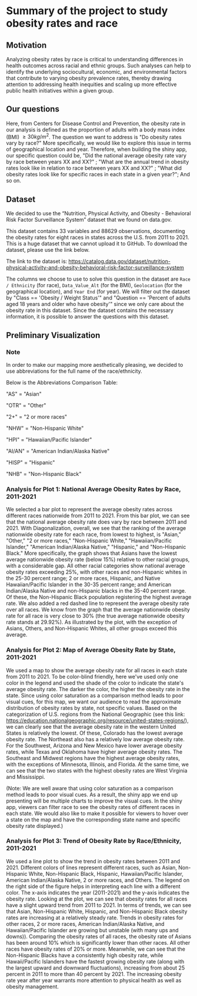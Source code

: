 # Summary of the project to study obesity rates and race

## Motivation
Analyzing obesity rates by race is critical to understanding differences in health outcomes across racial and ethnic groups. 
Such analyses can help to identify the underlying sociocultural, economic, and environmental factors that contribute to varying
obesity prevalence rates, thereby drawing attention to addressing health inequities and scaling up more effective public health
initiatives within a given group.

## Our questions
Here, from Centers for Disease Control and Prevention, the obesity rate in our analysis is defined as the proportion 
of adults with a body mass index (BMI) $\geq 30 kg/m^2$.
The question we want to address is "Do obesity rates vary by race?" More specifically, we would like to explore this issue 
in terms of geographical location and year. Therefore, when building the shiny app, our specific question could be, 
"Did the national average obesity rate vary by race between years XX and XX?" ; 
"What are the annual trend in obesity rates look like in relation to race between years XX and XX?" ; 
"What did obesity rates look like for specific races in each state in a given year?"; And so on. 

## Dataset
We decided to use the “Nutrition, Physical Activity, and Obesity - Behavioral Risk Factor 
Surveillance System” dataset that we found on data.gov. 

This dataset contains 33 variables and 88629 observations, documenting the obesity rates for eight races in states across the U.S. from 2011 to 2021.
This is a huge dataset that we cannot upload it to GitHub. To download the dataset, please use the link below. 

The link to the dataset is: https://catalog.data.gov/dataset/nutrition-physical-activity-and-obesity-behavioral-risk-factor-surveillance-system

The columns we choose to use to solve this question in the dataset are `Race / Ethnicity`
(for race), `Data_Value_Alt` (for the BMI), `Geolocation` (for the geographical location), and `Year End` (for year). We will filter out
the dataset by "Class == 'Obesity / Weight Status'" and "Question == 'Percent of adults aged 18 years and older who have obesity'"
since we only care about the obesity rate in this dataset. Since the dataset contains the
necessary information, it is possible to answer the questions with this dataset. 

## Preliminary Visualization

### Note
In order to make our mapping more aesthetically pleasing, we decided to use abbreviations for the full name of the race/ethnicity.

Below is the Abbreviations Comparison Table:

"AS" = "Asian" 

"OTR" = "Other" 

"2+" = "2 or more races" 

"NHW" = "Non-Hispanic White"

"HPI" = "Hawaiian/Pacific Islander" 

"AI/AN" = "American Indian/Alaska Native" 

"HISP" = "Hispanic" 

"NHB" = "Non-Hispanic Black"



### Analysis for Plot 1: National Average Obesity Rates by Race, 2011-2021

We selected a bar plot to represent the average obesity rates across different races nationwide from 2011 to 2021. From this bar plot, we can see that the national average obesity rate does vary by race between 2011 and 2021. With Diagonalization, overall, we see that the ranking of the average nationwide obesity rate for each race, from lowest to highest, is "Asian," "Other," "2 or more races," "Non-Hispanic White," "Hawaiian/Pacific Islander," "American Indian/Alaska Native," "Hispanic," and "Non-Hispanic Black." More specifically, the graph shows that Asians have the lowest average nationwide obesity rate (below 15%) relative to other racial groups, with a considerable gap. All other racial categories show national average obesity rates exceeding 25%, with other races and non-Hispanic whites in the 25-30 percent range; 2 or more races, Hispanic, and Native Hawaiian/Pacific Islander in the 30-35 percent range; and American Indian/Alaska Native and non-Hispanic blacks in the 35-40 percent range. Of these, the Non-Hispanic Black population registering the highest average rate. We also added a red dashed line to represent the average obesity rate over all races. We know from the graph that the average nationwide obesity rate for all race is very close to 30% (the true average nationwide obesity rate stands at 29.92%). As illustrated by the plot, with the exception of Asians, Others, and Non-Hispanic Whites, all other groups exceed this average.

### Analysis for Plot 2: Map of Average Obesity Rate by State, 2011-2021
We used a map to show the average obesity rate for all races in each state from 2011 to 2021. To be color-blind friendly, here we've used only one color in the legend and used the shade of the color to indicate the state's average obesity rate. The darker the color, the higher the obesity rate in the state. Since using color saturation as a comparison method leads to poor visual cues, for this map, we want our audience to read the approximate distribution of obesity rates by state, not specific values. Based on the categorization of U.S. regions from the National Geographic (see this link: https://education.nationalgeographic.org/resource/united-states-regions/), we can clearly see that the average obesity rate in the western United States is relatively the lowest. Of these, Colorado has the lowest average obesity rate. The Northeast also has a relatively low average obesity rate. For the Southwest, Arizona and New Mexico have lower average obesity rates, while Texas and Oklahoma have higher average obesity rates. The Southeast and Midwest regions have the highest average obesity rates, with the exceptions of Minnesota, Illinois, and Florida. At the same time, we can see that the two states with the highest obesity rates are West Virginia and Mississippi. 

(Note: We are well aware that using color saturation as a comparison method leads to poor visual cues. As a result, the shiny app we end up presenting will be multiple charts to improve the visual cues. In the shiny app, viewers can filter race to see the obesity rates of different races in each state. We would also like to make it possible for viewers to hover over a state on the map and have the corresponding state name and specific obesity rate displayed.)

### Analysis for Plot 3: Trend of Obesity Rate by Race/Ethnicity, 2011-2021
We used a line plot to show the trend in obesity rates between 2011 and 2021. Different colors of lines represent different races, such as Asian, Non-Hispanic White, Non-Hispanic Black, Hispanic, Hawaiian/Pacific Islander, American Indian/Alaska Native, 2 or more races, and Others. The legend on the right side of the figure helps in interpreting each line with a different color. The x-axis indicates the year (2011-2021) and the y-axis indicates the obesity rate. 
Looking at the plot, we can see that obesity rates for all races have a slight upward trend from 2011 to 2021. In terms of trends, we can see that Asian, Non-Hispanic White, Hispanic, and Non-Hispanic Black obesity rates are increasing at a relatively steady rate. Trends in obesity rates for other races, 2 or more races, American Indian/Alaska Native, and Hawaiian/Pacific Islander are growing but unstable (with many ups and downs)). Comparing the obesity rates of all races, the obesity rate of Asians has been around 10% which is significantly lower than other races. All other races have obesity rates of 20% or more. Meanwhile, we can see that the Non-Hispanic Blacks have a consistently high obesity rate, while Hawaii/Pacific Islanders have the fastest growing obesity rate (along with the largest upward and downward fluctuations), increasing from about 25 percent in 2011 to more than 40 percent by 2021. The increasing obesity rate year after year warrants more attention to physical health as well as obesity management.


